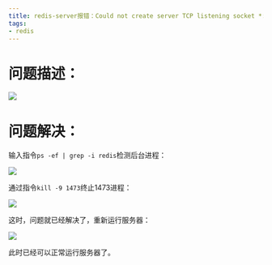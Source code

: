 ```yaml
---
title: redis-server报错：Could not create server TCP listening socket *:6379 问题的解决
tags:
- redis
---
```

# 问题描述：

![](https://luhexin.github.io/images/redis-server报错/1.png)

# 问题解决：
输入指令`ps -ef | grep -i redis`检测后台进程：

![](https://luhexin.github.io/images/redis-server报错/2.png)

通过指令`kill -9 1473`终止1473进程：

![](https://luhexin.github.io/images/redis-server报错/3.png)

这时，问题就已经解决了，重新运行服务器：

![](https://luhexin.github.io/images/redis-server报错/4.png)

此时已经可以正常运行服务器了。